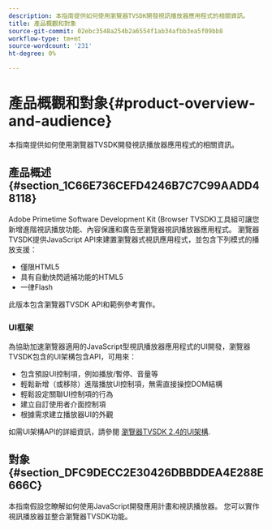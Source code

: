 ```yaml
---
description: 本指南提供如何使用瀏覽器TVSDK開發視訊播放器應用程式的相關資訊。
title: 產品概觀和對象
source-git-commit: 02ebc3548a254b2a6554f1ab34afbb3ea5f09bb8
workflow-type: tm+mt
source-wordcount: '231'
ht-degree: 0%

---
```


# 產品概觀和對象{#product-overview-and-audience}

本指南提供如何使用瀏覽器TVSDK開發視訊播放器應用程式的相關資訊。

## 產品概述 {#section_1C66E736CEFD4246B7C7C99AADD48118}

Adobe Primetime Software Development Kit (Browser TVSDK)工具組可讓您新增進階視訊播放功能、內容保護和廣告至瀏覽器視訊播放器應用程式。 瀏覽器TVSDK提供JavaScript API來建置瀏覽器式視訊應用程式，並包含下列模式的播放支援：

* 僅限HTML5
* 具有自動快閃遞補功能的HTML5
* 一律Flash

此版本包含瀏覽器TVSDK API和範例參考實作。

### UI框架

為協助加速瀏覽器適用的JavaScript型視訊播放器應用程式的UI開發，瀏覽器TVSDK包含的UI架構包含API，可用來：

* 包含預設UI控制項，例如播放/暫停、音量等
* 輕鬆新增（或移除）進階播放UI控制項，無需直接操控DOM結構
* 輕鬆設定關聯UI控制項的行為
* 建立自訂使用者介面控制項
* 根據需求建立播放器UI的外觀

如需UI架構API的詳細資訊，請參閱 [瀏覽器TVSDK 2.4的UI架構](https://help.adobe.com/en_US/primetime/api/psdk/btvsdk-ui-framework/index.html).

## 對象 {#section_DFC9DECC2E30426DBBDDEA4E288E666C}

本指南假設您瞭解如何使用JavaScript開發應用計畫和視訊播放器。 您可以實作視訊播放器並整合瀏覽器TVSDK功能。
